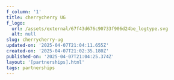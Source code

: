 ```yaml
---
f_column: '1'
title: cherrycherry UG
f_logo:
  url: /assets/external/67f43d676c90733f906d24be_logtype.svg
  alt: null
slug: cherrycherry-ug
updated-on: '2025-04-07T21:04:11.655Z'
created-on: '2025-04-07T21:02:35.180Z'
published-on: '2025-04-07T21:04:25.374Z'
layout: '[partnerships].html'
tags: partnerships
---
```



